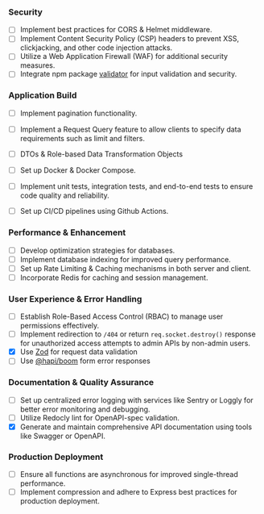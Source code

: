 ### Security

- [ ] Implement best practices for CORS & Helmet middleware.
- [ ] Implement Content Security Policy (CSP) headers to prevent XSS, clickjacking, and other code injection attacks.
- [ ] Utilize a Web Application Firewall (WAF) for additional security measures.
- [ ] Integrate npm package [validator](https://www.npmjs.com/package/validator) for input validation and security.

### Application Build

- [ ] Implement pagination functionality.
- [ ] Implement a Request Query feature to allow clients to specify data requirements such as limit and filters.
- [ ] DTOs & Role-based Data Transformation Objects

- [ ] Set up Docker & Docker Compose.
- [ ] Implement unit tests, integration tests, and end-to-end tests to ensure code quality and reliability.
- [ ] Set up CI/CD pipelines using Github Actions.

### Performance & Enhancement

- [ ] Develop optimization strategies for databases.
- [ ] Implement database indexing for improved query performance.
- [ ] Set up Rate Limiting & Caching mechanisms in both server and client.
- [ ] Incorporate Redis for caching and session management.

### User Experience & Error Handling

- [ ] Establish Role-Based Access Control (RBAC) to manage user permissions effectively.
- [ ] Implement redirection to `/404` or return `req.socket.destroy()` response for unauthorized access attempts to admin APIs by non-admin users.
- [x] Use [Zod](https://zod.dev/) for request data validation
- [ ] Use [@hapi/boom](https://hapi.dev/module/boom/api) form error responses

### Documentation & Quality Assurance

- [ ] Set up centralized error logging with services like Sentry or Loggly for better error monitoring and debugging.
- [ ] Utilize Redocly lint for OpenAPI-spec validation.
- [x] Generate and maintain comprehensive API documentation using tools like Swagger or OpenAPI.

### Production Deployment

- [ ] Ensure all functions are asynchronous for improved single-thread performance.
- [ ] Implement compression and adhere to Express best practices for production deployment.

